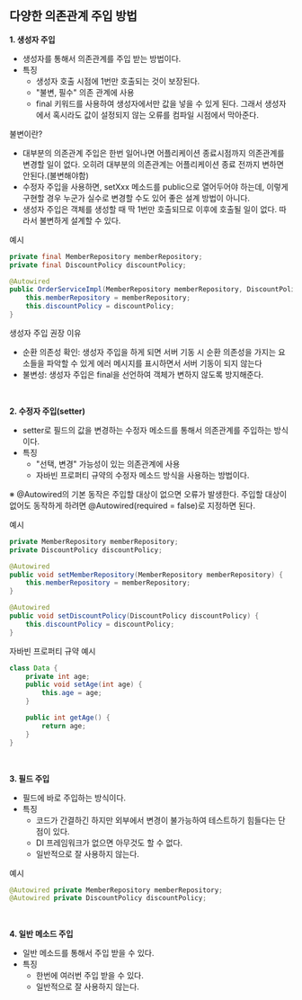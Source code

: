 ## 다양한 의존관계 주입 방법

**1. 생성자 주입**

- 생성자를 통해서 의존관계를 주입 받는 방법이다.
- 특징
  - 생성자 호출 시점에 1번만 호출되는 것이 보장된다.
  - "불변, 필수" 의존 관계에 사용
  - final 키워드를 사용하여 생성자에서만 값을 넣을 수 있게 된다. 그래서 생성자에서 혹시라도 값이 설정되지 않는 오류를 컴파일 시점에서 막아준다.

불변이란?

- 대부분의 의존관계 주입은 한번 일어나면 어플리케이션 종료시점까지 의존관계를 변경할 일이 없다. 오히려 대부분의 의존관계는 어플리케이션 종료 전까지 변하면 안된다.(불변해야함)
- 수정자 주입을 사용하면, setXxx 메소드를 public으로 열어두어야 하는데, 이렇게 구현할 경우 누군가 실수로 변경할 수도 있어 좋은 설계 방법이 아니다.
- 생성자 주입은 객체를 생성할 때 딱 1번만 호출되므로 이후에 호출될 일이 없다. 따라서 불변하게 설계할 수 있다.

예시

```Java
private final MemberRepository memberRepository;
private final DiscountPolicy discountPolicy;

@Autowired
public OrderServiceImpl(MemberRepository memberRepository, DiscountPolicy discountPolicy) {
    this.memberRepository = memberRepository;
    this.discountPolicy = discountPolicy;
}
```

생성자 주입 권장 이유

- 순환 의존성 확인: 생성자 주입을 하게 되면 서버 기동 시 순환 의존성을 가지는 요소들을 파악할 수 있게 에러 메시지를 표시하면서 서버 기동이 되지 않는다
- 불변성: 생성자 주입은 final을 선언하여 객체가 변하지 않도록 방지해준다.

<br>

**2. 수정자 주입(setter)**

- setter로 필드의 값을 변경하는 수정자 메소드를 통해서 의존관계를 주입하는 방식이다.
- 특징
  - "선택, 변경" 가능성이 있는 의존관계에 사용
  - 자바빈 프로퍼티 규약의 수정자 메소드 방식을 사용하는 방법이다.

※ @Autowired의 기본 동작은 주입할 대상이 없으면 오류가 발생한다. 주입할 대상이 없어도 동작하게 하려면 @Autowired(required = false)로 지정하면 된다.

예시

```Java
private MemberRepository memberRepository;
private DiscountPolicy discountPolicy;

@Autowired
public void setMemberRepository(MemberRepository memberRepository) {
    this.memberRepository = memberRepository;
}

@Autowired
public void setDiscountPolicy(DiscountPolicy discountPolicy) {
    this.discountPolicy = discountPolicy;
}
```

자바빈 프로퍼티 규약 예시

```Java
class Data {
    private int age;
    public void setAge(int age) {
        this.age = age;
    }

    public int getAge() {
        return age;
    }
}
```

<br>

**3. 필드 주입**

- 필드에 바로 주입하는 방식이다.
- 특징
  - 코드가 간결하긴 하지만 외부에서 변경이 불가능하여 테스트하기 힘들다는 단점이 있다.
  - DI 프레임워크가 없으면 아무것도 할 수 없다.
  - 일반적으로 잘 사용하지 않는다.

예시

```Java
@Autowired private MemberRepository memberRepository;
@Autowired private DiscountPolicy discountPolicy;
```

<br>

**4. 일반 메소드 주입**

- 일반 메소드를 통해서 주입 받을 수 있다.
- 특징
  - 한번에 여러번 주입 받을 수 있다.
  - 일반적으로 잘 사용하지 않는다.
